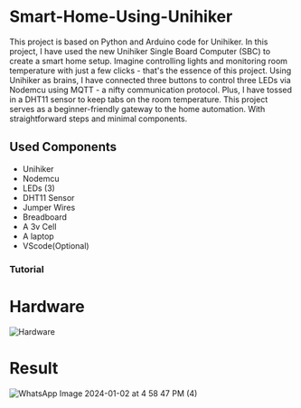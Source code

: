# Smart-Home-Using-Unihiker
This project is based on Python and Arduino code for Unihiker. In this project, I have used the new Unihiker Single Board Computer (SBC) to create a smart home setup. Imagine controlling lights and monitoring room temperature with just a few clicks - that's the essence of this project.
Using Unihiker as brains, I have connected three buttons to control three LEDs via Nodemcu using MQTT - a nifty communication protocol. Plus, I have tossed in a DHT11 sensor to keep tabs on the room temperature.
This project serves as a beginner-friendly gateway to the home automation. With straightforward steps and minimal components.
## Used Components
* Unihiker
* Nodemcu
* LEDs (3)
* DHT11 Sensor
* Jumper Wires
* Breadboard
* A 3v Cell
* A laptop
* VScode(Optional)

### Tutorial


# Hardware

![Hardware](https://github.com/Builtfor-developers/Smart-Home-Using-Unihiker/assets/70629275/8e366b27-40de-4e1a-a031-7f395eecd5e4)

# Result

![WhatsApp Image 2024-01-02 at 4 58 47 PM (4)](https://github.com/Builtfor-developers/Smart-Home-Using-Unihiker/assets/70629275/efd55a53-3e46-4906-a3f0-4f8e8bc9a150)
